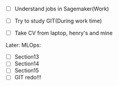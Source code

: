 - [ ] Understand jobs in Sagemaker(Work)
- [ ] Try to study GIT(During work time)
- [ ] Take CV from laptop, henry's and mine


Later:
MLOps:
	
- [ ] Section13
- [ ] Section14
- [ ] Section15
- [ ] GIT redo!!!